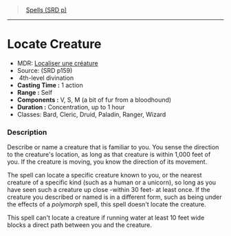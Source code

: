 ﻿---
!SpellItem
Family: SpellVO
Name: Locate Creature
AltName: '[Localiser une créature](hd_spells_localiser_une_creature.md)'
Type: divination
Level: 4
CastingTime: 1 action
Range: Self
Components: V, S, M (a bit of fur from a bloodhound)
Duration: Concentration, up to 1 hour
Classes: Bard, Cleric, Druid, Paladin, Ranger, Wizard
Source: (SRD p159)
Id: spells_vo.md#locate-creature
ParentLink: spells_vo.md#spells-srd-p
ParentName: Spells (SRD p)
NameLevel: 1
Attributes: {}
---
> [Spells (SRD p)](srd_spells.md)

---

# Locate Creature

- MDR: [Localiser une créature](hd_spells_localiser_une_creature.md)
- Source: (SRD p159)
-  4th-level divination
- **Casting Time :** 1 action
- **Range :** Self
- **Components :** V, S, M (a bit of fur from a bloodhound)
- **Duration :** Concentration, up to 1 hour
- Classes: Bard, Cleric, Druid, Paladin, Ranger, Wizard

### Description

Describe or name a creature that is familiar to you. You sense the direction to the creature's location, as long as that creature is within 1,000 feet of you. If the creature is moving, you know the direction of its movement.

The spell can locate a specific creature known to you, or the nearest creature of a specific kind (such as a human or a unicorn), so long as you have seen such a creature up close -within 30 feet- at least once. If the creature you described or named is in a different form, such as being under the effects of a _polymorph_ spell, this spell doesn't locate the creature.

This spell can't locate a creature if running water at least 10 feet wide blocks a direct path between you and the creature.

